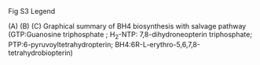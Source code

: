 Fig S3 Legend

(A) (B) (C) Graphical summary of BH4 biosynthesis with salvage pathway (GTP:Guanosine triphosphate ; H<sub>2</sub>-NTP: 7,8-dihydroneopterin triphosphate; PTP:6-pyruvoyltetrahydropterin; BH4:6R-L-erythro-5,6,7,8-tetrahydrobiopterin)